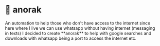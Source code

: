# 🤖  anorak
<p stye="text-align:center; padding:.5rem">
An automation to help those who don't have access to the internet since here where I live we can use whatsapp without having internet (messaging in texts) I decided to create **anorak** to help with google searches and downloads with whatsapp being a port to access the internet etc.
  </p>
